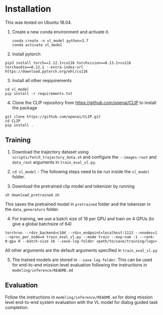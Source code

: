 # Installation
This was tested on Ubuntu 18.04.

1. Create a new conda environment and activate it.
    ```
    conda create -n vl_model python=3.7
    conda activate vl_model
    ```

2. Install pytorch
```
pip3 install torch==1.12.1+cu116 torchvision==0.13.1+cu116 torchaudio==0.12.1 --extra-index-url https://download.pytorch.org/whl/cu116
```

3. Install all other reqquirements
```
cd vl_model
pip install -r requirements.txt
```

4. Clone the CLIP repository from https://github.com/openai/CLIP to install the package 
```
git clone https://github.com/openai/CLIP.git
cd CLIP
pip install .
```

## Training
1. Download the trajectory dataset using `scripts/fetch_trajectory_data.sh` and configure the `--images-root` and `data_root` arguments in `train_eval_vl.py`.

2. `cd vl_model` - The following steps need to be run inside the `vl_model` folder. 

3. Download the pretrained clip model and tokenizer by running 
```
sh download_pretrained.sh
```
This saves the pretrained model in `pretrained` folder and the tokenizer in the `data_generators` folder. 

4. For training, we use a batch size of 16 per GPU and train on 4 GPUs (to give a global batchsize of 64)
```
torchrun --rdzv_backend=c10d --rdzv_endpoint=localhost:1113 --nnodes=1 --nproc_per_node=4 train_eval_vl.py --mode train --exp-num -1 --rank-0-gpu 0 --batch-size 16 --save-log-folder <path/to/save/training/logs>
```
All other arguments are the default arguments specified in `train_eval_vl.py`

5. The trained models are stored in `--save-log-folder`. This can be used for end-to-end mission level evaluation following the instructions in `modeling/inference/README.md`

## Evaluation

Follow the instructions in `modeling/inference/README.md` for doing mission level end-to-end system evaluation with the VL model for dialog guided task completion.
